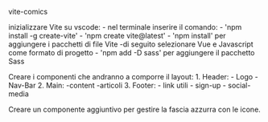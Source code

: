 vite-comics

inizializzare Vite su vscode:
    - nel terminale inserire il comando: 
        - 'npm install -g create-vite'
        - 'npm create vite@latest'
        - 'npm install' per aggiungere i pacchetti di file Vite
            -di seguito selezionare Vue e Javascript come formato di progetto
        - 'npm add -D sass' per aggiungere il pacchetto Sass

Creare i componenti che andranno a comporre il layout:
    1. Header:
        - Logo
        - Nav-Bar
    2. Main: 
        -content 
        -articoli
    3. Footer:
        - link utili
        - sign-up
        - social-media

<!-- Bonus -->
Creare un componente aggiuntivo per gestire la fascia azzurra con le icone.